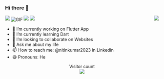 ﻿### Hi there 👋

<!--
**i-Pix/i-pix** is a ✨ _special_ ✨ repository because its `README.md` (this file) appears on your GitHub profile.

Here are some ideas to get you started:-->
<img align="center" alt="GIF" src="Atsumu Miya Haikyuu GIF - AtsumuMiya Haikyuu Anime - Discover & Share GIFs.gif">
<img align="left" src="https://github-readme-stats.vercel.app/api?username=krypnyx&show_icons=true&theme=dracula">
<img align="right" src="https://github-readme-stats.vercel.app/api/top-langs/?username=krypnyx&layout=compact">
<img src ="https://github-readme-streak-stats.herokuapp.com?user=krypnyx&theme=darcula&hide_border=true&background=FFFFFF00">
<img align="centre" src="https://activity-graph.herokuapp.com/graph?username=krypnyx&theme=xcode">

- 🔭 I’m currently working on Flutter App
- 🌱 I’m currently learning Dart
- 👯 I’m looking to collaborate on Websites
- 💬 Ask me about my life
- 📫 How to reach me: @nitinkumar2023 in Linkedin
- 😄 Pronouns: He

<p align="center"> 
  Visitor count<br>
  <img src="https://profile-counter.glitch.me/krypnyx/count.svg" />
</p>

